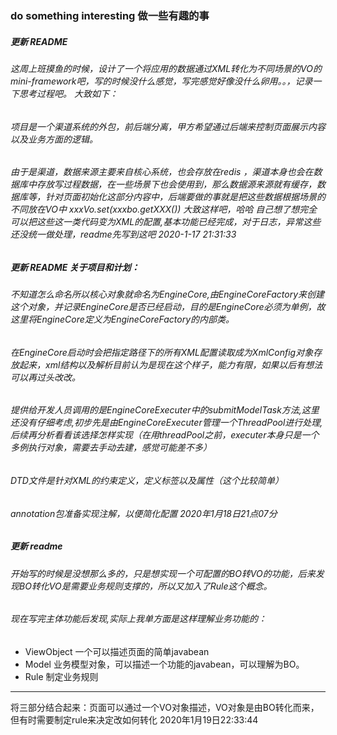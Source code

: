### do something interesting 做一些有趣的事
##### 更新 README
###### 这周上班摸鱼的时候，设计了一个将应用的数据通过XML转化为不同场景的VO的mini-framework吧，写的时候没什么感觉，写完感觉好像没什么卵用。。，记录一下思考过程吧。 大致如下：
###### 项目是一个渠道系统的外包，前后端分离，甲方希望通过后端来控制页面展示内容以及业务方面的逻辑。 
###### 由于是渠道，数据来源主要来自核心系统，也会存放在redis ，渠道本身也会在数据库中存放写过程数据，在一些场景下也会使用到，那么数据源来源就有缓存，数据库等，针对页面初始化这部分内容中，后端要做的事就是把这些数据根据场景的不同放在VO中 xxxVo.set(xxxbo.getXXX()) 大致这样吧，哈哈 自己想了想完全可以把这些这一类代码变为XML的配置,基本功能已经完成，对于日志，异常这些还没统一做处理，readme先写到这吧 2020-1-17 21:31:33 
##### 更新 README 关于项目和计划： 
###### 不知道怎么命名所以核心对象就命名为EngineCore,由EngineCoreFactory来创建这个对象，并记录EngineCore是否已经启动，目的是EngineCore必须为单例，故这里将EngineCore定义为EngineCoreFactory的内部类。
###### 在EngineCore启动时会把指定路径下的所有XML配置读取成为XmlConfig对象存放起来，xml结构以及解析目前认为是现在这个样子，能力有限，如果以后有想法可以再过头改改。
###### 提供给开发人员调用的是EngineCoreExecuter中的submitModelTask方法,这里还没有仔细考虑,初步先是由EngineCoreExecuter管理一个ThreadPool进行处理,后续再分析看看该选择怎样实现（在用threadPool之前，executer本身只是一个多例执行对象，需要去手动去建，感觉可能差不多） 
###### DTD文件是针对XML的约束定义，定义标签以及属性（这个比较简单） 
###### annotation包准备实现注解，以便简化配置 2020年1月18日21点07分 

##### 更新 readme 
###### 开始写的时候是没想那么多的，只是想实现一个可配置的BO转VO的功能，后来发现BO转化VO是需要业务规则支撑的，所以又加入了Rule这个概念。 
###### 现在写完主体功能后发现,实际上我单方面是这样理解业务功能的： 
- ViewObject 一个可以描述页面的简单javabean 
- Model 业务模型对象，可以描述一个功能的javabean，可以理解为BO。 
- Rule 制定业务规则 
---
将三部分结合起来：页面可以通过一个VO对象描述，VO对象是由BO转化而来，但有时需要制定rule来决定改如何转化 2020年1月19日22:33:44
